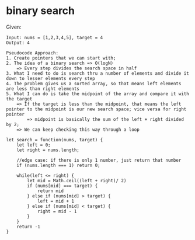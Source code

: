 # binary search

Given:

    Input: nums = [1,2,3,4,5], target = 4
    Output: 4

    Pseudocode Approach:
    1. Create pointers that we can start with;
    2. The idea of a binary search => O(logN)
        => Every step divides the search space in half
    3. What I need to do is search thru a number of elements and divide it down to lesser elements every step
    4. The problem gives us a sorted array, so that means left elements are less than right elements
    5. What I can do is take the midpoint of the array and compare it with the target
        => If the target is less than the midpoint, that means the left pointer to the midpoint is our new search space; vice versa for right pointer
            => midpoint is basically the sum of the left + right divided by 2;
        => We can keep checking this way through a loop

    let search = function(nums, target) {
        let left = 0;
        let right = nums.length;

        //edge case: if there is only 1 number, just return that number
        if (nums.length === 1) return 0;

        while(left <= right) {
            let mid = Math.ceil((left + right)/ 2)
            if (nums[mid] === target) {
                return mid
            } else if (nums[mid] > target) {
                left = mid + 1
            } else if (nums[mid] < target) {
                right = mid - 1
            }
        }
        return -1
    }
